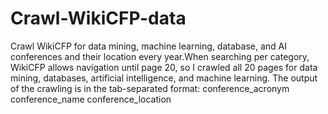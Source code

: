 # Crawl-WikiCFP-data
Crawl WikiCFP for data mining, machine learning, database, and AI conferences and their location every year.When searching per category, WikiCFP allows navigation until page 20, so I crawled all 20 pages for data mining, databases, artificial intelligence, and machine learning. The output of the crawling is in the tab-separated format: conference_acronym conference_name conference_location
